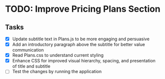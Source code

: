 # TODO: Improve Pricing Plans Section

## Tasks
- [x] Update subtitle text in Plans.js to be more engaging and persuasive
- [x] Add an introductory paragraph above the subtitle for better value communication
- [x] Read Plans.css to understand current styling
- [x] Enhance CSS for improved visual hierarchy, spacing, and presentation of title and subtitle
- [ ] Test the changes by running the application
